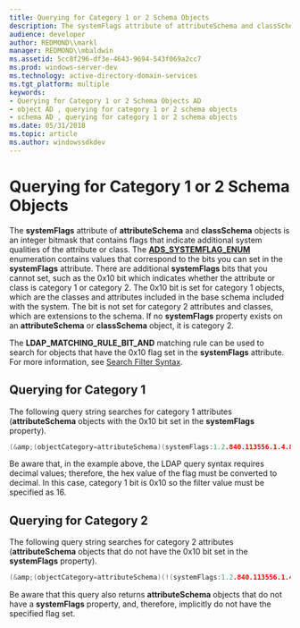 ```yaml
---
title: Querying for Category 1 or 2 Schema Objects
description: The systemFlags attribute of attributeSchema and classSchema objects is an integer bitmask that contains flags that indicate additional system qualities of the attribute or class.
audience: developer
author: REDMOND\\markl
manager: REDMOND\\mbaldwin
ms.assetid: 5cc8f296-df3e-4643-9694-543f069a2cc7
ms.prod: windows-server-dev
ms.technology: active-directory-domain-services
ms.tgt_platform: multiple
keywords:
- Querying for Category 1 or 2 Schema Objects AD
- object AD , querying for category 1 or 2 schema objects
- schema AD , querying for category 1 or 2 schema objects
ms.date: 05/31/2018
ms.topic: article
ms.author: windowssdkdev
---
```


# Querying for Category 1 or 2 Schema Objects

The **systemFlags** attribute of **attributeSchema** and **classSchema** objects is an integer bitmask that contains flags that indicate additional system qualities of the attribute or class. The [**ADS\_SYSTEMFLAG\_ENUM**](https://msdn.microsoft.com/library/aa772297) enumeration contains values that correspond to the bits you can set in the **systemFlags** attribute. There are additional **systemFlags** bits that you cannot set, such as the 0x10 bit which indicates whether the attribute or class is category 1 or category 2. The 0x10 bit is set for category 1 objects, which are the classes and attributes included in the base schema included with the system. The bit is not set for category 2 attributes and classes, which are extensions to the schema. If no **systemFlags** property exists on an **attributeSchema** or **classSchema** object, it is category 2.

The **LDAP\_MATCHING\_RULE\_BIT\_AND** matching rule can be used to search for objects that have the 0x10 flag set in the **systemFlags** attribute. For more information, see [Search Filter Syntax](https://msdn.microsoft.com/library/aa746475).

## Querying for Category 1

The following query string searches for category 1 attributes (**attributeSchema** objects with the 0x10 bit set in the **systemFlags** property).


```C++
(&amp;(objectCategory=attributeSchema)(systemFlags:1.2.840.113556.1.4.803:=16) )
```



Be aware that, in the example above, the LDAP query syntax requires decimal values; therefore, the hex value of the flag must be converted to decimal. In this case, category 1 bit is 0x10 so the filter value must be specified as 16.

## Querying for Category 2

The following query string searches for category 2 attributes (**attributeSchema** objects that do not have the 0x10 bit set in the **systemFlags** property).


```C++
(&amp;(objectCategory=attributeSchema)(!(systemFlags:1.2.840.113556.1.4.803:=16)))
```



Be aware that this query also returns **attributeSchema** objects that do not have a **systemFlags** property, and, therefore, implicitly do not have the specified flag set.

 

 





